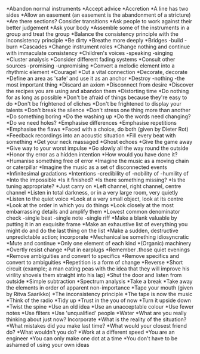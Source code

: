 *Abandon normal instruments
*Accept advice
*Accretion
*A line has two sides
*Allow an easement (an easement is the abandonment of a stricture)
*Are there sections? Consider transitions
*Ask people to work against their better judgement
*Ask your body
*Assemble some of the instruments in a group and treat the group
*Balance the consistency principle with the inconsistency principle
*Be dirty
*Breathe more deeply
*Bridges -build -burn
*Cascades
*Change instrument roles
*Change nothing and continue with immaculate consistency
*Children's voices -speaking -singing
*Cluster analysis
*Consider different fading systems
*Consult other sources -promising -unpromising
*Convert a melodic element into a rhythmic element
*Courage!
*Cut a vital connection
*Decorate, decorate
*Define an area as 'safe' and use it as an anchor
*Destroy -nothing -the most important thing
*Discard an axiom
*Disconnect from desire
*Discover the recipes you are using and abandon them
*Distorting time
*Do nothing for as long as possible
*Don't be afraid of things because they're easy to do
*Don't be frightened of cliches
*Don't be frightened to display your talents
*Don't break the silence
*Don't stress one thing more than another
*Do something boring
*Do the washing up
*Do the words need changing?
*Do we need holes?
*Emphasise differences
*Emphasise repetitions
*Emphasise the flaws
*Faced with a choice, do both (given by Dieter Rot)
*Feedback recordings into an acoustic situation
*Fill every beat with something
*Get your neck massaged
*Ghost echoes
*Give the game away
*Give way to your worst impulse
*Go slowly all the way round the outside
*Honor thy error as a hidden intention
*How would you have done it?
*Humanise something free of error
*Imagine the music as a moving chain or caterpillar
*Imagine the music as a set of disconnected events
*Infinitesimal gradations
*Intentions -credibility of -nobility of -humility of
*Into the impossible
*Is it finished?
*Is there something missing?
*Is the tuning appropriate?
*Just carry on
*Left channel, right channel, centre channel
*Listen in total darkness, or in a very large room, very quietly
*Listen to the quiet voice
*Look at a very small object, look at its centre
*Look at the order in which you do things
*Look closely at the most embarrassing details and amplify them
*Lowest common denominator check -single beat -single note -single riff
*Make a blank valuable by putting it in an exquisite frame
*Make an exhaustive list of everything you might do and do the last thing on the list
*Make a sudden, destructive unpredictable action; incorporate
*Mechanicalise something idiosyncratic
*Mute and continue
*Only one element of each kind
*(Organic) machinery
*Overtly resist change
*Put in earplugs
*Remember .those quiet evenings
*Remove ambiguities and convert to specifics
*Remove specifics and convert to ambiguities
*Repetition is a form of change
*Reverse
*Short circuit (example; a man eating peas with the idea that they will improve his virility shovels them straight into his lap)
*Shut the door and listen from outside
*Simple subtraction
*Spectrum analysis
*Take a break
*Take away the elements in order of apparent non-importance
*Tape your mouth (given by Ritva Saarikko)
*The inconsistency principle
*The tape is now the music
*Think of the radio
*Tidy up
*Trust in the you of now
*Turn it upside down
*Twist the spine
*Use an old idea
*Use an unacceptable colour
*Use fewer notes
*Use filters
*Use 'unqualified' people
*Water
*What are you really thinking about just now? Incorporate
*What is the reality of the situation?
*What mistakes did you make last time?
*What would your closest friend do?
*What wouldn't you do?
*Work at a different speed
*You are an engineer
*You can only make one dot at a time
*You don't have to be ashamed of using your own ideas